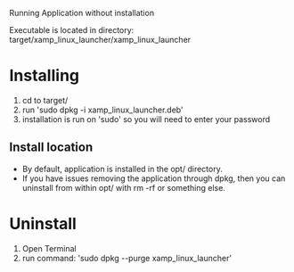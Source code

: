 Running Application without installation

Executable is located in directory: target/xamp_linux_launcher/xamp_linux_launcher

<h1>Installing</h1>

1. cd to target/
2. run 'sudo dpkg -i xamp_linux_launcher.deb'
3. installation is run on 'sudo' so you will need to enter your password

<h2>Install location</h2>
<ul>
    <li>By default, application is installed in the opt/ directory.</li>
    <li>If you have issues removing the application through dpkg, then you can uninstall from within opt/ with rm -rf or something else.</li>
</ul>

<h1>Uninstall</h1>

1. Open Terminal
2. run command: 'sudo dpkg --purge xamp_linux_launcher'

